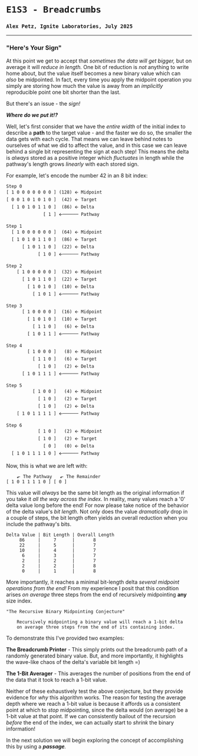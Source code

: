 # `E1S3 - Breadcrumbs`
### `Alex Petz, Ignite Laboratories, July 2025`

---

### "Here's Your Sign"
At this point we get to accept that _sometimes the data will get bigger,_ but on average it will _reduce
in length._  One bit of reduction is _not_ anything to write home about, but the value itself becomes
a new binary value which can _also_ be midpointed.  In fact, every time you apply the midpoint operation
you simply are storing how much the value is away from an _implicitly_ reproducible point one bit 
shorter than the last.

But there's an issue - the _sign!_

**_Where do we put it!?_**

Well, let's first consider that we have the _entire width_ of the initial index to describe a **path** to the
target value - and the faster we do so, the smaller the data gets with each cycle.  That means we can leave
behind notes to ourselves of what we did to affect the value, and in this case we can leave behind a single
bit representing the sign at each step!  This means the delta is _always_ stored as a positive integer which 
_fluctuates_ in length while the pathway's length grows _linearly_ with each stored sign.

For example, let's encode the number 42 in an 8 bit index:

    Step 0
    [ 1 0 0 0 0 0 0 0 ] (128) 🡨 Midpoint
    [ 0 0 1 0 1 0 1 0 ]  (42) 🡨 Target
      [ 1 0 1 0 1 1 0 ]  (86) 🡨 Delta
                  [ 1 ] 🡨────── Pathway

    Step 1
      [ 1 0 0 0 0 0 0 ]  (64) 🡨 Midpoint
      [ 1 0 1 0 1 1 0 ]  (86) 🡨 Target
          [ 1 0 1 1 0 ]  (22) 🡨 Delta
                [ 1 0 ] 🡨────── Pathway

    Step 2
        [ 1 0 0 0 0 0 ]  (32) 🡨 Midpoint
          [ 1 0 1 1 0 ]  (22) 🡨 Target
            [ 1 0 1 0 ]  (10) 🡨 Delta
              [ 1 0 1 ] 🡨────── Pathway

    Step 3
          [ 1 0 0 0 0 ]  (16) 🡨 Midpoint
            [ 1 0 1 0 ]  (10) 🡨 Target
              [ 1 1 0 ]   (6) 🡨 Delta
            [ 1 0 1 1 ] 🡨────── Pathway

    Step 4
            [ 1 0 0 0 ]   (8) 🡨 Midpoint
              [ 1 1 0 ]   (6) 🡨 Target
                [ 1 0 ]   (2) 🡨 Delta
          [ 1 0 1 1 1 ] 🡨────── Pathway

    Step 5
              [ 1 0 0 ]   (4) 🡨 Midpoint
                [ 1 0 ]   (2) 🡨 Target
                [ 1 0 ]   (2) 🡨 Delta
        [ 1 0 1 1 1 1 ] 🡨────── Pathway

    Step 6
                [ 1 0 ]   (2) 🡨 Midpoint
                [ 1 0 ]   (2) 🡨 Target
                  [ 0 ]   (0) 🡨 Delta
      [ 1 0 1 1 1 1 0 ] 🡨────── Pathway

Now, this is what we are left with:

        ⬐ The Pathway   ⬐ The Remainder
    [ 1 0 1 1 1 1 0 ] [ 0 ]

This value will _always_ be the same bit length as the original information if you take it _all the way across the
index._ In reality, many values reach a '0' delta value long before the end!  For now please take notice of the 
behavior of the delta value's _bit length_.  Not only does the value _dramatically_ drop in a couple of steps, the 
bit length often yields an overall reduction when you include the pathway's bits.

    Delta Value | Bit Length | Overall Length
         86     |     7      |       8
         22     |     5      |       7
         10     |     4      |       7
          6     |     3      |       7
          2     |     2      |       7
          2     |     2      |       8
          0     |     1      |       8

More importantly, it reaches a minimal bit-length delta _several midpoint operations from the end!_  From my
experience I posit that this condition arises *on average* three steps from the end of recursively midpointing 
**any** size index.

    "The Recursive Binary Midpointing Conjecture"

        Recursively midpointing a binary value will reach a 1-bit delta
        on average three steps from the end of its containing index.

To demonstrate this I've provided two examples:

 **The Breadcrumb Printer** - This simply prints out the breadcrumb path of a randomly generated binary value.
But, and more importantly, it highlights the wave-like chaos of the delta's variable bit length =)

 **The 1-Bit Averager** - This averages the number of positions from the end of the data that it took to reach a 
 1-bit value.  
 
Neither of these exhaustively test the above conjecture, but they provide evidence for _why_ this algorithm works.
The reason for testing the average depth where we reach a 1-bit value is because it affords us a consistent
point at which to _stop_ midpointing, since the delta would (on average) be a 1-bit value at that point.  If we can
consistently bailout of the recursion _before_ the end of the index, we can actually start to _shrink_ the binary 
information!

In the next solution we will begin exploring the concept of accomplishing this by using a _**passage**._